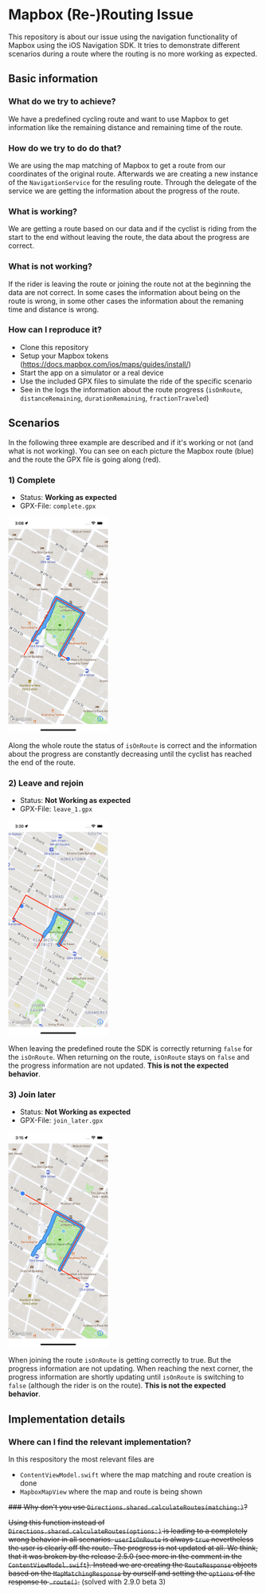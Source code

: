# Mapbox (Re-)Routing Issue

This repository is about our issue using the navigation functionality of Mapbox using the iOS Navigation SDK. It tries to demonstrate different scenarios during a route where the routing is no more working as expected.

## Basic information

### What do we try to achieve?
We have a predefined cycling route and want to use Mapbox to get information like the remaining distance and remaining time of the route.

### How do we try to do do that?

We are using the map matching of Mapbox to get a route from our coordinates of the original route. Afterwards we are creating a new instance of the `NavigationService` for the resuling route. Through the delegate of the service we are getting the information about the progress of the route.

### What is working?

We are getting a route based on our data and if the cyclist is riding from the start to the end without leaving the route, the data about the progress are correct.

### What is not working?

If the rider is leaving the route or joining the route not at the beginning the data are not correct. In some cases the information about being on the route is wrong, in some other cases the information about the remaning time and distance is wrong.

### How can I reproduce it?

- Clone this repository
- Setup your Mapbox tokens (https://docs.mapbox.com/ios/maps/guides/install/)
- Start the app on a simulator or a real device
- Use the included GPX files to simulate the ride of the specific scenario
- See in the logs the information about the route progress (`isOnRoute`, `distanceRemaining`, `durationRemaining`, `fractionTraveled`)

## Scenarios

In the following three example are described and if it's working or not (and what is not working). You can see on each picture the Mapbox route (blue) and the route the GPX file is going along (red).

### 1) Complete

- Status: **Working as expected**
- GPX-File: `complete.gpx`

<img src="./MapboxRoutingIssue/documentation/complete.jpg" alt="" width="200">

Along the whole route the status of `isOnRoute` is correct and the information about the progress are constantly decreasing until the cyclist has reached the end of the route.

### 2) Leave and rejoin

- Status: **Not Working as expected**
- GPX-File: `leave_1.gpx`

<img src="./MapboxRoutingIssue/documentation/leave_1.png" alt="" width="200">

When leaving the predefined route the SDK is correctly returning `false` for the `isOnRoute`. When returning on the route, `isOnRoute` stays on `false` and the progress information are not updated. **This is not the expected behavior**.

### 3) Join later

- Status: **Not Working as expected**
- GPX-File: `join_later.gpx`

<img src="./MapboxRoutingIssue/documentation/join_later.png" alt="" width="200">

When joining the route `isOnRoute` is getting correctly to true. But the progress information are not updating. When reaching the next corner, the progress information are shortly updating until `isOnRoute` is switching to `false` (although the rider is on the route). **This is not the expected behavior**.

## Implementation details

### Where can I find the relevant implementation?
In this respository the most relevant files are 

- `ContentViewModel.swift` where the map matching and route creation is done
- `MapboxMapView` where the map and route is being shown

<s>### Why don't you use `Directions.shared.calculateRoutes(matching:)`?

Using this function instead of `Directions.shared.calculateRoutes(options:)` is leading to a completely wrong behavior in all scenarios. `userIsOnRoute` is always `true` nevertheless the user is clearly off the route. The progress is not updated at all. We think, that it was broken by the release 2.5.0 (see more in the comment in the `ContentViewModel.swift`). Instead we are creating the `RouteResponse` objects based on the `MapMatchingResponse` by ourself and setting the `options` of the response to `.route()`.</s> (solved with 2.9.0 beta 3)
